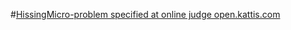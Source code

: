 #[HissingMicro-problem specified at online judge open.kattis.com](https://open.kattis.com/problems/hissingmicrophone)
